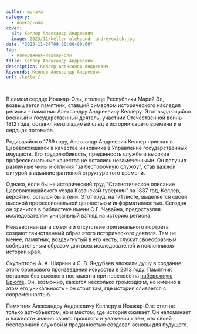 ```yaml
---
author: morava
category:
  - йошкар-ола
cover:
  alt: Келлер Александр Андреевич
  image: 2023/11/keller-aleksandr-andreyevich.jpg
date: "2023-11-24T09:00:00+00:00"
tag:
  - набережная-йошкар-олы
title: Келлер Александр Андреевич
description: Келлер Александр Андреевич
keywords: Келлер Александр Андреевич
url: /keller/

---
```

В самом сердце Йошкар\-Олы, столице Республики Марий Эл, возвышается памятник, ставший символом исторического наследия региона \- памятник Александру Андреевичу Келлеру. Этот выдающийся военный и государственный деятель, участник Отечественной войны 1812 года, оставил неизгладимый след в истории своего времени и в сердцах потомков.

Родившийся в 1789 году, Александр Андреевич Келлер приехал в Царевококшайск в качестве чиновника в Управление государственных имуществ. Его трудолюбивость, преданность службе и высокие профессиональные качества не остались незамеченными. Он получил различные чины и отличия "за беспорочную службу", став важной фигурой в административной структуре того времени.

Однако, если бы не исторический труд "Статистическое описание Царевококшайского уезда Казанской губернии" за 1837 год, Келлер, вероятно, остался бы в тени. Этот труд, на 171 листе, выделяется своей высокой профессиональной ценностью и информативностью. Сегодня он хранится в библиотеке имени С.Г. Чавайна, предоставляя исследователям уникальный взгляд на историю региона.

Неизвестная дата смерти и отсутствие оригинального портрета создают таинственный образ этого исторического деятеля. Тем не менее, памятник, воздвигнутый в его честь, служит своеобразным собирательным образом для всех исследователей и поклонников истории края.

Скульпторы А. А. Ширнин и С. В. Яндубаев вложили душу в создание этого бронзового произведения искусства в 2013 году. Памятник оставлен без высокого постамента при переносе на [набережную Брюгге](/brugge/). Он, возможно, кажется несколько громоздким, но именно в этом его уникальность \- он стоит там, где история сливается с современностью.

Памятник Александру Андреевичу Келлеру в Йошкар-Оле стал не только арт-объектом, но и местом, где история оживает. Он напоминает о важности знания своего прошлого и уважении к тем, кто своей беспорочной службой и преданностью создавал основы для будущего.
